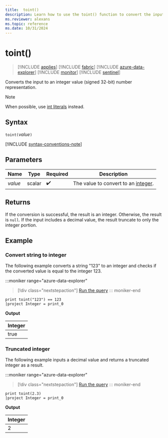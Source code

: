 ```yaml
---
title:  toint()
description: Learn how to use the toint() function to convert the input value to an integer number representation.
ms.reviewer: alexans
ms.topic: reference
ms.date: 10/31/2024
---
```

# toint()

> [!INCLUDE [applies](../includes/applies-to-version/applies.md)] [!INCLUDE [fabric](../includes/applies-to-version/fabric.md)] [!INCLUDE [azure-data-explorer](../includes/applies-to-version/azure-data-explorer.md)] [!INCLUDE [monitor](../includes/applies-to-version/monitor.md)] [!INCLUDE [sentinel](../includes/applies-to-version/sentinel.md)]

Converts the input to an integer value (signed 32-bit) number representation.

> [!NOTE]
> When possible, use [int literals](scalar-data-types/int.md#int-literals) instead.

## Syntax

`toint(`*value*`)`

[!INCLUDE [syntax-conventions-note](../includes/syntax-conventions-note.md)]

## Parameters

| Name | Type | Required | Description |
|--|--|--|--|
| *value* | scalar |  :heavy_check_mark: | The value to convert to an [integer](scalar-data-types/int.md).|

## Returns

If the conversion is successful, the result is an integer. Otherwise, the result is `null`. If the input includes a decimal value, the result truncate to only the integer portion.

## Example

### Convert string to integer

The following example converts a string "123" to an integer and checks if the converted value is equal to the integer 123.

:::moniker range="azure-data-explorer"
> [!div class="nextstepaction"]
> <a href="https://dataexplorer.azure.com/clusters/help/databases/Samples?query=H4sIAAAAAAAAAysoyswrUSjJB5IaSoZGxkqaCra2CkAGL1dNQVF%2BVmpyiYJnXklqemqRgq1CAUh1vAEA6WAHXjUAAAA%3D" target="_blank">Run the query</a>
::: moniker-end

```kusto
print toint("123") == 123
|project Integer = print_0
```

**Output**

|Integer|
|--|
|true|

### Truncated integer

The following example inputs a decimal value and returns a truncated integer as a result.

:::moniker range="azure-data-explorer"
> [!div class="nextstepaction"]
> <a href="https://dataexplorer.azure.com/clusters/help/databases/Samples?query=H4sIAAAAAAAAAysoyswrUSjJB5IaRnrGmrxcNQVF%2BVmpySUKnnklqempRQq2CgUgRfEGAJKfIm8sAAAA" target="_blank">Run the query</a>
::: moniker-end

```kusto
print toint(2.3)
|project Integer = print_0
```

**Output**

|Integer|
|--|
|2|

